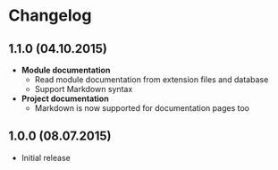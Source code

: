Changelog
=========

1.1.0 (04.10.2015)
---
* **Module documentation**
  * Read module documentation from extension files and database
  * Support Markdown syntax
* **Project documentation**
  * Markdown is now supported for documentation pages too

1.0.0 (08.07.2015)
---
* Initial release
